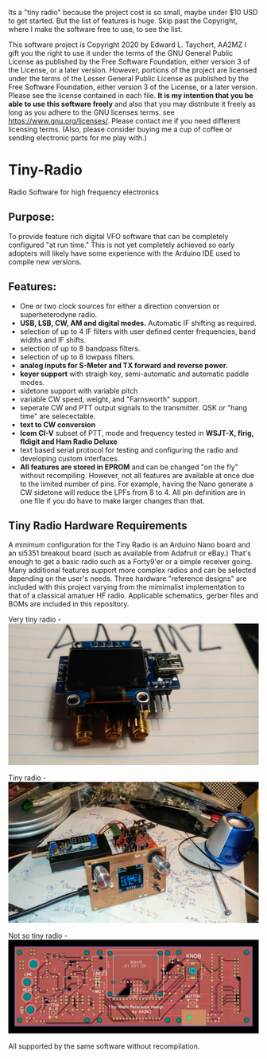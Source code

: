 Its a "tiny radio" because the project cost is so small, maybe under $10 USD to get started.
But the list of features is huge.
Skip past the Copyright, where I make the software free to use, to see the list.

This software project is Copyright 2020 by Edward L. Taychert, AA2MZ
I gift you the right to use it under the terms of the GNU General Public License as published by
the Free Software Foundation, either version 3 of the License, or a later version. 
However, portions of the project are licensed under the terms of the Lesser General Public License 
as published by the Free Software Foundation, either version 3 of the License, or a later version.
Please see the license contained in each file. 
**It is my intention that you be able to use this software freely** 
and also that you may distribute it freely as long as you adhere to the GNU licenses terms.
see <https://www.gnu.org/licenses/>.
Please contact me if you need different licensing terms.
(Also, please consider buying me a cup of coffee or sending electronic parts for me play with.)
# Tiny-Radio
Radio Software for high frequency electronics

## Purpose:
To provide feature rich digital VFO software that can be completely configured "at run time."
This is not yet completely achieved so early adopters will likely have some experience
with the Arduino IDE used to compile new versions.

## Features:
- One or two clock sources for either a direction conversion or superheterodyne radio.
- **USB, LSB, CW, AM and digital modes.** Automatic IF shifting as required.
- selection of up to 4 IF filters with user defined center frequencies, band widths and IF shifts.
- selection of up to 8 bandpass filters.
- selection of up to 8 lowpass filters.
- **analog inputs for S-Meter and TX forward and reverse power.**
- **keyer support** with straigh key, semi-automatic and automatic paddle modes. 
- sidetone support with variable pitch
- variable CW speed, weight, and "Farnsworth" support.
- seperate CW and PTT output signals to the transmitter. QSK or "hang time" are selecectable.
- **text to CW conversion** 
- **Icom CI-V** subset of PTT, mode and frequency tested in **WSJT-X, flrig, fldigit and Ham Radio Deluxe**
- text based serial protocol for testing and configuring the radio and developing custom interfaces.
- **All features are stored in EPROM** and can be changed "on the fly" without recompiling.
However, not all features are available at once due to the limited number of pins. 
For example, having the Nano generate a CW sidetone will reduce the LPFs from 8 to 4.
All pin definition are in one file if you do have to make larger changes than that.

## Tiny Radio Hardware Requirements

A minimum configuration for the Tiny Radio is an Arduino Nano board and an si5351 breakout board
(such as available from Adafruit or eBay.) 
That's enough to get a basic radio such as a Forty9'er or a simple receiver going. 
Many additional features support more complex radios and can be selected depending on the user's needs.
Three hardware "reference designs" are included with this project varying from the mimimalist implementation
to that of a classical amatuer HF radio.
Applicable schematics, gerber files and BOMs are included in this repository.

Very tiny radio -
![Wiring](https://github.com/aa2mz/Tiny-Radio/blob/master/hardware/very%20tiny/0905191316.jpg)

Tiny radio -
![wiring](https://github.com/aa2mz/Tiny-Radio/blob/master/hardware/tiny/1118191446.jpg)

Not so tiny radio -
![wiring](https://github.com/aa2mz/Tiny-Radio/blob/master/hardware/not%20so%20tiny/TRV2RC5.png)

All supported by the same software without recompilation.

